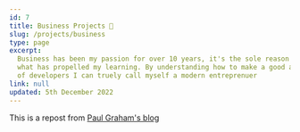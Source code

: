 ```yaml
---
id: 7
title: Business Projects 🤔
slug: /projects/business
type: page
excerpt:
  Business has been my passion for over 10 years, it's the sole reason I got into development and
  what has propelled my learning. By understanding how to make a good application and manage a team
  of developers I can truely call myself a modern entreprenuer
link: null
updated: 5th December 2022
---
```


This is a repost from [Paul Graham's blog](http://paulgraham.com/articles.html)